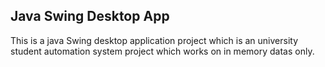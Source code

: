 ## Java Swing Desktop App
This is a java Swing desktop application project which is an university student automation system project which works on in memory datas only.
